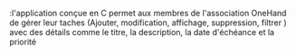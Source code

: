 :l'application conçue en C permet aux membres de l'association OneHand de gérer leur taches (Ajouter, modification, affichage, suppression, filtrer ) avec des détails comme le titre, la description, la date d'échéance et la priorité
